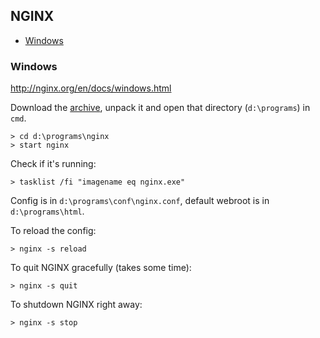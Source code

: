 ## NGINX

- [Windows](#windows)

### Windows

<http://nginx.org/en/docs/windows.html>

Download the [archive](https://nginx.org/en/download.html), unpack it and open that directory (`d:\programs`) in `cmd`.

```
> cd d:\programs\nginx
> start nginx
```

Check if it's running:

```
> tasklist /fi "imagename eq nginx.exe"
```

Config is in `d:\programs\conf\nginx.conf`, default webroot is in `d:\programs\html`.

To reload the config:

```
> nginx -s reload
```

To quit NGINX gracefully (takes some time):

```
> nginx -s quit
```

To shutdown NGINX right away:

```
> nginx -s stop
```
